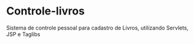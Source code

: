 # Controle-livros
 Sistema de controle pessoal para cadastro de Livros, utilizando Servlets, JSP e Taglibs
